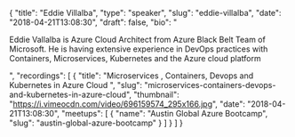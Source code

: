 {
  "title": "Eddie Villalba",
  "type": "speaker",
  "slug": "eddie-villalba",
  "date": "2018-04-21T13:08:30",
  "draft": false,
  "bio": "<p>Eddie Vallalba is Azure Cloud Architect from Azure Black Belt Team of Microsoft. He is having extensive experience in DevOps practices with Containers, Microservices, Kubernetes and the Azure cloud platform</p>",
  "recordings": [
    {
      "title": "Microservices , Containers, Devops and Kubernetes in Azure Cloud ",
      "slug": "microservices-containers-devops-and-kubernetes-in-azure-cloud",
      "thumbnail": "https://i.vimeocdn.com/video/696159574_295x166.jpg",
      "date": "2018-04-21T13:08:30",
      "meetups": [
        {
          "name": "Austin Global Azure Bootcamp",
          "slug": "austin-global-azure-bootcamp"
        }
      ]
    }
  ]
}
